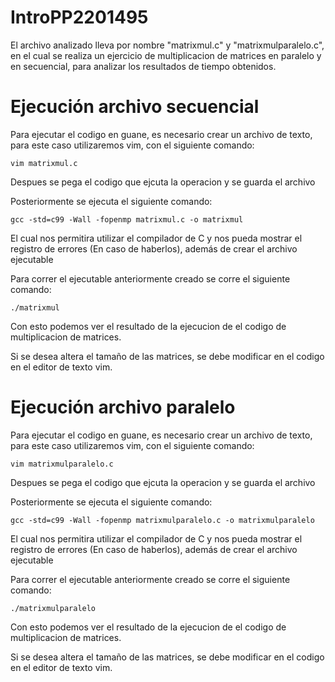 # IntroPP2201495
El archivo analizado lleva por nombre "matrixmul.c" y "matrixmulparalelo.c", en el cual se realiza un ejercicio de multiplicacion de matrices en paralelo y en secuencial, para analizar los resultados de tiempo obtenidos.

# Ejecución archivo secuencial
Para ejecutar el codigo en guane, es necesario crear un archivo de texto, para este caso utilizaremos vim, con el siguiente comando:

    vim matrixmul.c
    
Despues se pega el codigo que ejcuta la operacion y se guarda el archivo

Posteriormente se ejecuta el siguiente comando:

    gcc -std=c99 -Wall -fopenmp matrixmul.c -o matrixmul
    
El cual nos permitira utilizar el compilador de C y nos pueda mostrar el registro de errores (En caso de haberlos), además de crear el archivo ejecutable

Para correr el ejecutable anteriormente creado se corre el siguiente comando:

    ./matrixmul
  
Con esto podemos ver el resultado de la ejecucion de el codigo de multiplicacion de matrices.

Si se desea altera el tamaño de las matrices, se debe modificar en el codigo en el editor de texto vim.

# Ejecución archivo paralelo

Para ejecutar el codigo en guane, es necesario crear un archivo de texto, para este caso utilizaremos vim, con el siguiente comando:

    vim matrixmulparalelo.c
    
Despues se pega el codigo que ejcuta la operacion y se guarda el archivo

Posteriormente se ejecuta el siguiente comando:

    gcc -std=c99 -Wall -fopenmp matrixmulparalelo.c -o matrixmulparalelo
    
El cual nos permitira utilizar el compilador de C y nos pueda mostrar el registro de errores (En caso de haberlos), además de crear el archivo ejecutable

Para correr el ejecutable anteriormente creado se corre el siguiente comando:

    ./matrixmulparalelo
  
Con esto podemos ver el resultado de la ejecucion de el codigo de multiplicacion de matrices.

Si se desea altera el tamaño de las matrices, se debe modificar en el codigo en el editor de texto vim.
